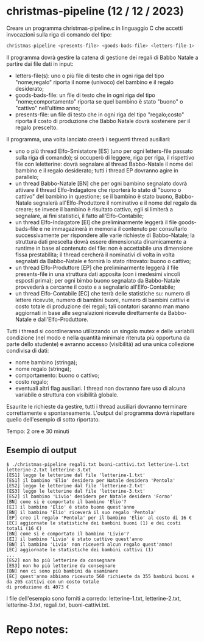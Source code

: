 # christmas-pipeline (12 / 12 / 2023)
Creare un programma christmas-pipeline.c in linguaggio C che accetti invocazioni sulla riga di comando del tipo:
```bash
christmas-pipeline <presents-file> <goods-bads-file> <letters-file-1> [... letters-file-n]
```
Il programma dovrà gestire la catena di gestione dei regali di Babbo Natale a partire dai file dati in input:
- letters-file(s): uno o più file di testo che in ogni riga del tipo "nome;regalo" riporta il nome (univoco) del bambino e il regalo desiderato;
- goods-bads-file: un file di testo che in ogni riga del tipo "nome;comportamento" riporta se quel bambino è stato "buono" o "cattivo" nell'ultimo anno;
- presents-file: un file di testo che in ogni riga del tipo "regalo;costo" riporta il costo di produzione che Babbo Natale dovrà sostenere per il regalo prescelto.

Il programma, una volta lanciato creerà i seguenti thread ausiliari:
- uno o più thread Elfo-Smistatore [ES] (uno per ogni letters-file passato sulla riga di comando);
si occuperò di leggere, riga per riga, il rispettivo file con leletterine: dovrà segnalare al thread Babbo-Natale il nome del bambino e il regalo desiderato;
tutti i thread EP dovranno agire in parallelo;
- un thread Babbo-Natale [BN] che per ogni bambino segnalato dovrà attivare il thread Elfo-Indagatore che riporterà lo stato di "buono o cattivo" del bambino in questione;
se il bambino è stato buono, Babbo-Natale segnalerà all'Elfo-Produttore il nominativo e il nome del regalo da creare;
se invece il bambino è risultato cattivo, egli si limiterà a segnalare, ai fini statistici, il fatto all'Elfo-Contabile;
- un thread Elfo-Indagatore [EI] che preliminarmente leggerà il file goods-bads-file e ne immagazinerà in memoria il contenuto per consultarlo successivamente per rispondere alle varie richieste di Babbo-Natale;
la struttura dati prescelta dovrà essere dimensionata dinamicamente a runtime in base al contenuto del file: non è accettabile una dimensione fissa prestabilita;
il thread cercherà il nominativi di volta in volta segnalati da Babbo-Natale e fornirà lo stato ritrovato: buono o cattivo;
- un thread Elfo-Produttore [EP] che preliminarmente leggerà il file presents-file in una struttura dati apposita (con i medesimi vincoli esposti prima);
per ogni bimbo buono segnalato da Babbo-Natale provvederà a cercarne il costo e a segnalarlo all'Elfo-Contabile;
- un thread Elfo-Contabile [EC] che terrà delle statistiche su: numero di lettere ricevute, numero di bambini buoni, numero di bambini cattivi e costo totale di produzione dei regali;
tali contatori saranno man mano aggiornati in base alle segnalazioni ricevute direttamente da Babbo-Natale e dall'Elfo-Produttore.

Tutti i thread si coordineranno utilizzando un singolo mutex e delle variabili condizione (nel modo e nella quantità minimale ritenuta più opportuna da parte dello studente) e avranno accesso (visibilità) ad una unica collezione condivisa di dati:
- nome bambino (stringa);
- nome regalo (stringa);
- comportamento: buono o cattivo;
- costo regalo;
- eventuali altri flag ausiliari.
I thread non dovranno fare uso di alcuna variabile o struttura con visibilità globale.

Esaurite le richieste da gestire, tutti i thread ausiliari dovranno terminare correttamente e spontaneamente. L'output del programma dovrà rispettare quello dell'esempio di sotto riportato.

Tempo: 2 ore e 30 minuti

## Esempio di output
```
$ ./christmas-pipeline regali.txt buoni-cattivi.txt letterine-1.txt letterine-2.txt letterine-3.txt
[ES1] leggo le letterine dal file 'letterine-1.txt'
[ES1] il bambino 'Elio' desidera per Natale desidera 'Pentola'
[ES2] leggo le letterine dal file 'letterine-2.txt'
[ES3] leggo le letterine dal file 'letterine-3.txt'
[ES2] il bambino 'Livio' desidera per Natale desidera 'Forno'
[BN] come si è comportato il bambino 'Elio'?
[EI] il bambino 'Elio' è stato buono quest'anno
[BN] il bambino 'Elio' riceverà il suo regalo 'Pentola'
[EP] creo il regalo 'Pentola' per il bambino 'Elio' al costo di 16 €
[EC] aggiornate le statistiche dei bambini buoni (1) e dei costi totali (16 €)
[BN] come si è comportato il bambino 'Livio'?
[EI] il bambino 'Livio' è stato cattivo quest'anno
[BN] il bambino 'Livio' non riceverà alcun regalo quest'anno!
[EC] aggiornate le statistiche dei bambini cattivi (1)
...
[ES2] non ho più letterine da consegnare
[ES3] non ho più letterine da consegnare
[BN] non ci sono più bambini da esaminare
[EC] quest'anno abbiamo ricevuto 560 richieste da 355 bambini buoni e da 205 cattivi con un costo totale
di produzione di 4073 €
```

I file dell'esempio sono forniti a corredo: letterine-1.txt, letterine-2.txt, letterine-3.txt, regali.txt, buoni-cattivi.txt.

# Repo notes: